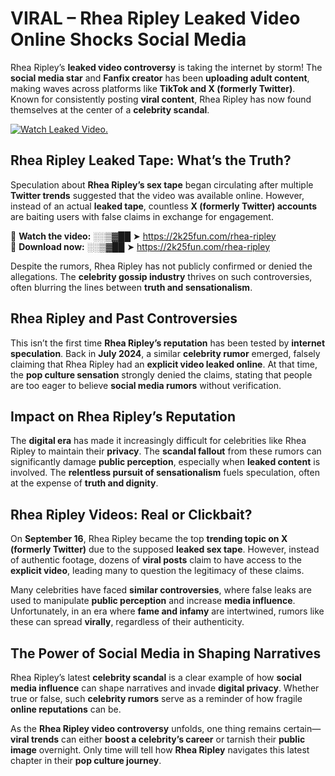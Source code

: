 # VIRAL – Rhea Ripley Leaked Video Online Shocks Social Media 

Rhea Ripley’s **leaked video controversy** is taking the internet by storm! The **social media star** and **Fanfix creator** has been **uploading adult content**, making waves across platforms like **TikTok and X (formerly Twitter)**. Known for consistently posting **viral content**, Rhea Ripley has now found themselves at the center of a **celebrity scandal**.  

[![Watch Leaked Video.](https://miro.medium.com/v2/resize:fit:828/format:webp/1*cilzJN44JGOrTw9NJCrNHA.gif "Watch Leaked Video")](https://2k25fun.com/rhea-ripley)

## **Rhea Ripley Leaked Tape: What’s the Truth?**  
Speculation about **Rhea Ripley’s sex tape** began circulating after multiple **Twitter trends** suggested that the video was available online. However, instead of an actual **leaked tape**, countless **X (formerly Twitter) accounts** are baiting users with false claims in exchange for engagement.  

🔹 **Watch the video:** ░░▒▓██ ➤ https://2k25fun.com/rhea-ripley  
🔹 **Download now:** ░░▒▓██ ➤ https://2k25fun.com/rhea-ripley  

Despite the rumors, Rhea Ripley has not publicly confirmed or denied the allegations. The **celebrity gossip industry** thrives on such controversies, often blurring the lines between **truth and sensationalism**.  

## **Rhea Ripley and Past Controversies**  
This isn’t the first time **Rhea Ripley’s reputation** has been tested by **internet speculation**. Back in **July 2024**, a similar **celebrity rumor** emerged, falsely claiming that Rhea Ripley had an **explicit video leaked online**. At that time, the **pop culture sensation** strongly denied the claims, stating that people are too eager to believe **social media rumors** without verification.  

## **Impact on Rhea Ripley’s Reputation**  
The **digital era** has made it increasingly difficult for celebrities like Rhea Ripley to maintain their **privacy**. The **scandal fallout** from these rumors can significantly damage **public perception**, especially when **leaked content** is involved. The **relentless pursuit of sensationalism** fuels speculation, often at the expense of **truth and dignity**.  

## **Rhea Ripley Videos: Real or Clickbait?**  
On **September 16**, Rhea Ripley became the top **trending topic on X (formerly Twitter)** due to the supposed **leaked sex tape**. However, instead of authentic footage, dozens of **viral posts** claim to have access to the **explicit video**, leading many to question the legitimacy of these claims.  

Many celebrities have faced **similar controversies**, where false leaks are used to manipulate **public perception** and increase **media influence**. Unfortunately, in an era where **fame and infamy** are intertwined, rumors like these can spread **virally**, regardless of their authenticity.  

## **The Power of Social Media in Shaping Narratives**  
Rhea Ripley’s latest **celebrity scandal** is a clear example of how **social media influence** can shape narratives and invade **digital privacy**. Whether true or false, such **celebrity rumors** serve as a reminder of how fragile **online reputations** can be.  

As the **Rhea Ripley video controversy** unfolds, one thing remains certain—**viral trends** can either **boost a celebrity’s career** or tarnish their **public image** overnight. Only time will tell how **Rhea Ripley** navigates this latest chapter in their **pop culture journey**. 